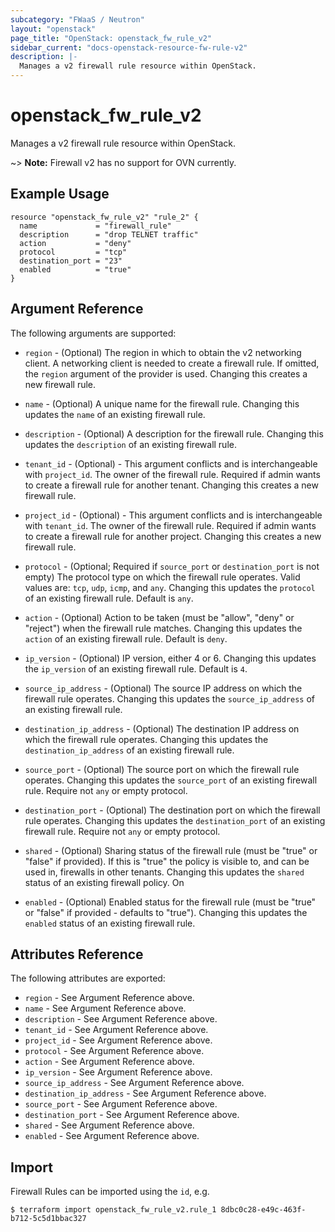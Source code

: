 ```yaml
---
subcategory: "FWaaS / Neutron"
layout: "openstack"
page_title: "OpenStack: openstack_fw_rule_v2"
sidebar_current: "docs-openstack-resource-fw-rule-v2"
description: |-
  Manages a v2 firewall rule resource within OpenStack.
---
```


# openstack\_fw\_rule\_v2

Manages a v2 firewall rule resource within OpenStack.

~> **Note:** Firewall v2 has no support for OVN currently.

## Example Usage

```hcl
resource "openstack_fw_rule_v2" "rule_2" {
  name             = "firewall_rule"
  description      = "drop TELNET traffic"
  action           = "deny"
  protocol         = "tcp"
  destination_port = "23"
  enabled          = "true"
}
```

## Argument Reference

The following arguments are supported:

* `region` - (Optional) The region in which to obtain the v2 networking client.
    A networking client is needed to create a firewall rule. If omitted, the
    `region` argument of the provider is used. Changing this creates a new
    firewall rule.

* `name` - (Optional) A unique name for the firewall rule. Changing this
    updates the `name` of an existing firewall rule.

* `description` - (Optional) A description for the firewall rule. Changing this
    updates the `description` of an existing firewall rule.

* `tenant_id` - (Optional) - This argument conflicts and is interchangeable
    with `project_id`. The owner of the firewall rule. Required if admin wants
    to create a firewall rule for another tenant. Changing this creates a new
    firewall rule.

* `project_id` - (Optional) - This argument conflicts and is interchangeable
    with `tenant_id`. The owner of the firewall rule. Required if admin wants
    to create a firewall rule for another project. Changing this creates a new
    firewall rule.

* `protocol` - (Optional; Required if `source_port` or `destination_port` is not
    empty) The protocol type on which the firewall rule operates.
    Valid values are: `tcp`, `udp`, `icmp`, and `any`. Changing this updates the
    `protocol` of an existing firewall rule. Default is `any`.

* `action` - (Optional) Action to be taken (must be "allow", "deny" or "reject")
    when the firewall rule matches. Changing this updates the `action` of an
    existing firewall rule. Default is `deny`.

* `ip_version` - (Optional) IP version, either 4 or 6. Changing this
    updates the `ip_version` of an existing firewall rule. Default is `4`.

* `source_ip_address` - (Optional) The source IP address on which the firewall
    rule operates. Changing this updates the `source_ip_address` of an existing
    firewall rule.

* `destination_ip_address` - (Optional) The destination IP address on which the
    firewall rule operates. Changing this updates the `destination_ip_address`
    of an existing firewall rule.

* `source_port` - (Optional) The source port on which the firewall
    rule operates. Changing this updates the `source_port` of an existing
    firewall rule. Require not `any` or empty protocol.

* `destination_port` - (Optional) The destination port on which the firewall
    rule operates. Changing this updates the `destination_port` of an existing
    firewall rule. Require not `any` or empty protocol.

* `shared` - (Optional) Sharing status of the firewall rule (must be "true"
    or "false" if provided). If this is "true" the policy is visible to, and
    can be used in, firewalls in other tenants. Changing this updates the
    `shared` status of an existing firewall policy. On

* `enabled` - (Optional) Enabled status for the firewall rule (must be "true"
    or "false" if provided - defaults to "true"). Changing this updates the
    `enabled` status of an existing firewall rule.

## Attributes Reference

The following attributes are exported:

* `region` - See Argument Reference above.
* `name` - See Argument Reference above.
* `description` - See Argument Reference above.
* `tenant_id` - See Argument Reference above.
* `project_id` - See Argument Reference above.
* `protocol` - See Argument Reference above.
* `action` - See Argument Reference above.
* `ip_version` - See Argument Reference above.
* `source_ip_address` - See Argument Reference above.
* `destination_ip_address` - See Argument Reference above.
* `source_port` - See Argument Reference above.
* `destination_port` - See Argument Reference above.
* `shared` - See Argument Reference above.
* `enabled` - See Argument Reference above.

## Import

Firewall Rules can be imported using the `id`, e.g.

```
$ terraform import openstack_fw_rule_v2.rule_1 8dbc0c28-e49c-463f-b712-5c5d1bbac327
```
